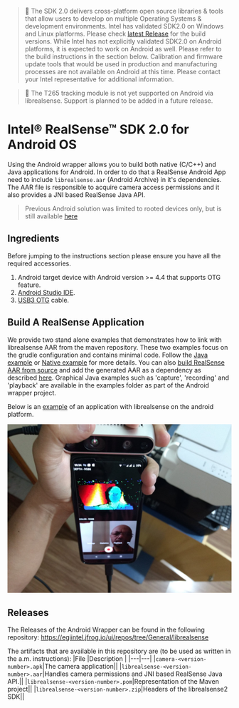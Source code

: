 >:pushpin: The SDK 2.0 delivers cross-platform open source libraries & tools that allow users to develop on multiple Operating Systems & development environments.  Intel has validated SDK2.0 on Windows and Linux platforms. Please check [latest Release](https://github.com/IntelRealSense/librealsense/releases) for the build versions.  While Intel has not explicitly validated SDK2.0 on Android platforms, it is expected to work on Android as well. Please refer to the build instructions in the section below. Calibration and firmware update tools that would be used in production and manufacturing processes are not available on Android at this time.  Please contact your Intel representative for additional information.

>:pushpin: The T265 tracking module is not yet supported on Android via librealsense. Support is planned to be added in a future release.

# Intel&reg; RealSense&trade; SDK 2.0 for Android OS

Using the Android wrapper allows you to build both native (C/C++) and Java applications for Android.
In order to do that a RealSense Android App need to include `librealsense.aar` (Android Archive) in it's dependencies.
The AAR file is responsible to acquire camera access permissions and it also provides a JNI based RealSense Java API.

> Previous Android solution was limited to rooted devices only, but is still available [here](https://github.com/IntelRealSense/librealsense/tree/v2.18.1/doc/android)

## Ingredients
Before jumping to the instructions section please ensure you have all the required accessories. 
1. Android target device with Android version >= 4.4 that supports OTG feature.
2. [Android Studio IDE](https://developer.android.com/studio).
3. [USB3 OTG](https://en.wikipedia.org/wiki/USB_On-The-Go) cable.

## Build A RealSense Application
We provide two stand alone examples that demonstrates how to link with librealsense AAR from the maven repository.
These two examples focus on the grudle configuration and contains minimal code.
Follow the [Java example](../wrappers/android/examples/java_example/readme.md) or [Native example](../wrappers/android/examples/native_example/readme.md) for more details.
You can also [build RealSense AAR from source](../wrappers/android/readme.md) and add the generated AAR as a dependency as described [here](https://developer.android.com/studio/projects/android-library#AddDependency).
Graphical Java examples such as 'capture', 'recording' and 'playback' are available in the examples folder as part of the Android wrapper project.

Below is an [example](https://play.google.com/store/apps/details?id=com.intel.realsense.camera) of an application with librealsense on the android platform. 

![](img/realsense-android.png)

## Releases
The Releases of the Android Wrapper can be found in the following repository:
https://egiintel.jfrog.io/ui/repos/tree/General/librealsense

The artifacts that are available in this repository are (to be used as written in the a.m. instructions):
 |File  |Description   |
|---|---|
|`camera-<version-number>.apk`|The camera application||
|`librealsense-<version-number>.aar`|Handles camera permissions and  JNI based RealSense Java API.||
|`librealsense-<version-number>.pom`|Representation of the Maven project||
|`librealsense-<version-number>.zip`|Headers of the librealsense2 SDK||

